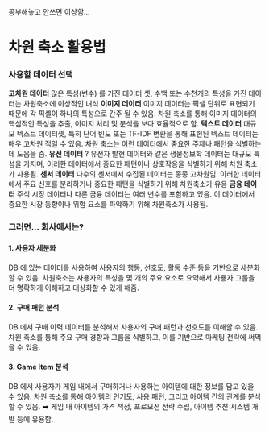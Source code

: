 공부해놓고 안쓰면 이상함...

# 차원 축소 활용법

### 사용할 데이터 선택

**고차원 데이터**
	많은 특성(변수) 를 가진 데이터 셋, 수백 또는 수천개의 특성을 가진 데이터는 차원축소에 이상적인 녀석
**이미지 데이터**
	이미지 데이터는 픽셀 단위로 표현되기 때문에 각 픽셀이 하나의 특성으로 간주 될 수 있음.
	차원 축소를 통해 이미지 데이터의 핵심적인 특성을 추출, 이미지 처리 및 분석을 보다 효율적으로 함.
**텍스트 데이터**
	대규모 텍스트 데이터셋, 특히 단어 빈도 또는 TF-IDF 변환을 통해 표현된 텍스트 데이터는 매우 고차원 적일 수 있음. 차원 축소는 이런 데이터에서 중요한 주제나 패턴을 식별하는 데 도움을 줌.
**유전 데이터**
?
	유전자 발현 데이터와 같은 생물정보학 데이터는 대규모 특성을 가지며, 이러한 데이터에서 중요한 패턴이나 상호작용을 식별하기 위해 차원 축소가 사용됨.
**센서 데이터**
	다수의 센서에서 수집된 데이터는 종종 고차원임. 이러한 데이터에서 주요 신호를 분리하거나 중요한 패턴을 식별하기 위해 차원축소가 유용
**금융 데이터**
	주식 시장 데이터나 다른 금융 데이터는 여러 변수를 포함하고 있음. 이 데이터에서 중요한 시장 동향이나 위험 요소를 파악하기 위해 차원축소가 사용됨.



### 그러면... 회사에서는?

#### 1. 사용자 세분화
DB 에 있는 데이터를 사용하여 사용자의 행동, 선호도, 활동 수준 등을 기반으로 세분화 할 수 있음.
차원축소는 사용자의 특성을 몇 개의 주요 요소로 요약해서 사용자 그룹을 더 명확하게 이해하고 대상화할 수 있게 해줌.

#### 2. 구매 패턴 분석
DB 에서 구매 이력 데이터를 분석해서 사용자의 구매 패턴과 선호도를 이해할 수 있음. 차원 축소를 통해 주요 구매 경향과 그룹을 식별하고, 이를 기반으로 마케팅 전략에 써먹을 수 있음.

#### 3. Game Item 분석
DB 에서 사용자가 게임 내에서 구매하거나 사용하는 아이템에 대한 정보를 담고 있을 수 있음.
차원 축소를 통해 아이템의 인기도, 사용 패턴, 그리고 아이템 간의 관계를 분석할 수 있음.
➡️ 게임 내 아이템의 가격 책정, 프로모션 전략 수립, 아이템 추천 시스템 개발 등에 유용함.


